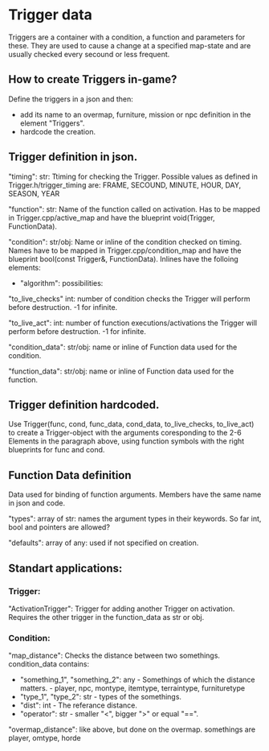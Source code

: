 # Trigger data

Triggers are a container with a condition, a function and parameters for these. They are used to cause a change at a specified map-state and are usually checked every secound or less frequent.

## How to create Triggers in-game?
Define the triggers in a json and then:
- add its name to an overmap, furniture, mission or npc definition in the element "Triggers".
- hardcode the creation.

## Trigger definition in json.

"timing":
str: Ttiming for checking the Trigger. Possible values as defined in Trigger.h/trigger_timing are:
FRAME, SECOUND, MINUTE, HOUR, DAY, SEASON, YEAR

"function":
str: Name of the function called on activation. Has to be mapped in Trigger.cpp/active_map and have the blueprint void(Trigger, FunctionData).

"condition":
str/obj: Name or inline of the condition checked on timing. Names have to be mapped in Trigger.cpp/condition_map and have the blueprint bool(const Trigger&, FunctionData).
Inlines have the folloing elements:
- "algorithm": possibilities: 

"to_live_checks"
int: number of condition checks the Trigger will perform before destruction. -1 for infinite.
 
"to_live_act":
int: number of function executions/activations the Trigger will perform before destruction. -1 for infinite.

"condition_data":
str/obj: name or inline of Function data used for the condition.

"function_data":
str/obj: name or inline of Function data used for the function.

## Trigger definition hardcoded.

Use Trigger(func, cond, func_data, cond_data, to_live_checks, to_live_act) to create a Trigger-object with the arguments coresponding to the 2-6 Elements in the paragraph above, using function symbols with the right blueprints for func and cond.

## Function Data definition
Data used for binding of function arguments. Members have the same name in json and code.

"types":
array of str: names the argument types in their keywords. So far int, bool and pointers are allowed?

"defaults":
array of any: used if not specified on creation. 


## Standart applications:

### Trigger:
"ActivationTrigger": Trigger for adding another Trigger on activation. Requires the other trigger in the function_data as str or obj.

### Condition:
"map_distance": Checks the distance between two somethings. condition_data contains:
- "something_1",   "something_2": any - Somethings of which the distance matters. - player, npc, montype, itemtype, terraintype, furnituretype
- "type_1",   "type_2": str - types of the somethings.
- "dist": int - The referance distance.
- "operator": str - smaller "<",  bigger ">" or equal "==".

"overmap_distance": like above, but done on the overmap. somethings are player, omtype, horde

